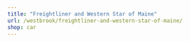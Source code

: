 ```yaml
---
title: "Freightliner and Western Star of Maine"
url: /westbrook/freightliner-and-western-star-of-maine/
shop: car
---
```


